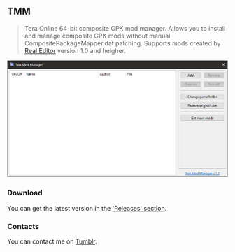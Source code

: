 ## TMM
> Tera Online 64-bit composite GPK mod manager. Allows you to install and manage composite GPK mods without manual CompositePackageMapper.dat patching.
> Supports mods created by [Real Editor](https://github.com/VenoMKO/RealEditor) version 1.0 and heigher.

![Header Image](.gitresources/header.jpg)

### Download

You can get the latest version in the ['Releases' section](https://github.com/VenoMKO/TMM/releases).

### Contacts

You can contact me on [Tumblr](https://yupimods.tumblr.com/).
